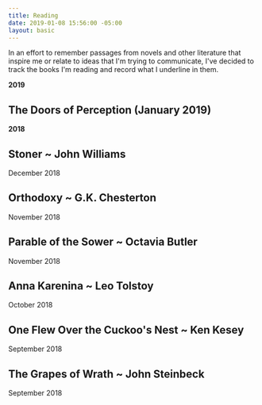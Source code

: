 ```yaml
---
title: Reading
date: 2019-01-08 15:56:00 -05:00
layout: basic
---
```


In an effort to remember passages from novels and other literature that inspire me or relate to ideas that I'm trying to communicate, I've decided to track the books I'm reading and record what I underline in them.

**2019**

## The Doors of Perception (January 2019)

**2018**

## Stoner \~ John Williams
December 2018

## Orthodoxy \~ G.K. Chesterton
November 2018

## Parable of the Sower \~ Octavia Butler
November 2018

## Anna Karenina \~ Leo Tolstoy
October 2018

## One Flew Over the Cuckoo's Nest \~ Ken Kesey
September 2018

## The Grapes of Wrath \~ John Steinbeck
September 2018